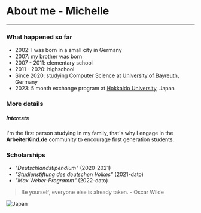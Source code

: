 # About me - Michelle
------
### What happened so far
* 2002: I was born in a small city in Germany
* 2007: my brother was born
* 2007 - 2011: elementary school
* 2011 - 2020: highschool
* Since 2020: studying Computer Science at [University of Bayreuth](https://www.uni-bayreuth.de/), Germany
* 2023: 5 month exchange program at [Hokkaido University](https://www.global.hokudai.ac.jp/), Japan

### More details
##### Interests
I'm the first person studying in my family, that's why I engage in the **ArbeiterKind.de** community to encourage first generation students.

### Scholarships
* _"Deutschlandstipendium"_ (2020-2021)
*  _"Studienstiftung des deutschen Volkes"_ (2021-dato)
*  _"Max Weber-Programm"_ (2022-dato)



> Be yourself, everyone else is already taken. - Oscar Wilde

![Japan]([https://myoctocat.com/assets/images/base-octocat.svg](https://github.com/MichiMaxima/MichiMaxima.github.io/blob/a83c1a2f343542d719d83bc692ed65f734e18b97/TokyoPark.JPEG))
